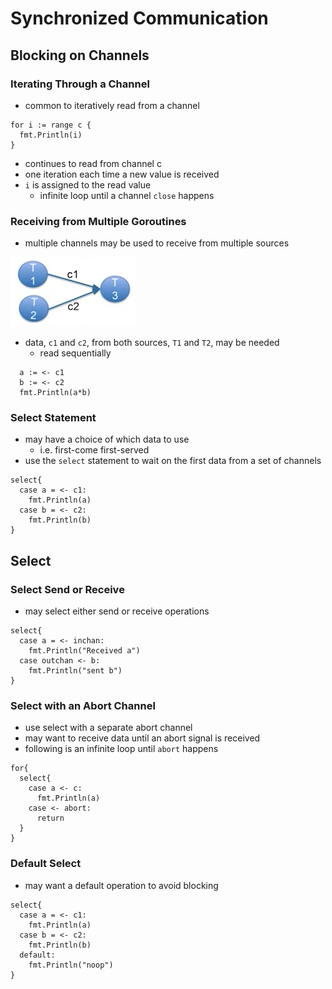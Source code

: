 # Synchronized Communication

## Blocking on Channels

### Iterating Through a Channel

- common to iteratively read from a channel

```golang
for i := range c {
  fmt.Println(i)
}
```

- continues to read from channel c
- one iteration each time a new value is received
- `i` is assigned to the read value
  - infinite loop until a channel `close` happens

### Receiving from Multiple Goroutines

- multiple channels may be used to receive from multiple sources

![ReceivingFromMultipleGoroutines](assets/receivingFromMultipleGoroutines.png)

- data, `c1` and `c2`, from both sources, `T1` and `T2`, may be needed
  - read sequentially

```golang
  a := <- c1
  b := <- c2
  fmt.Println(a*b)
```

### Select Statement

- may have a choice of which data to use
  - i.e. first-come first-served
- use the `select` statement to wait on the first data from a set of channels

```golang
select{
  case a = <- c1:
    fmt.Println(a)
  case b = <- c2:
    fmt.Println(b)
}
```

## Select

### Select Send or Receive

- may select either send or receive operations

```golang
select{
  case a = <- inchan:
    fmt.Println("Received a")
  case outchan <- b:
    fmt.Println("sent b")
}
```

### Select with an Abort Channel

- use select with a separate abort channel
- may want to receive data until an abort signal is received
- following is an infinite loop until `abort` happens

```golang
for{
  select{
    case a <- c:
      fmt.Println(a)
    case <- abort:
      return
  }
}
```

### Default Select

- may want a default operation to avoid blocking

```golang
select{
  case a = <- c1:
    fmt.Println(a)
  case b = <- c2:
    fmt.Println(b)
  default:
    fmt.Println("noop")
}
```
